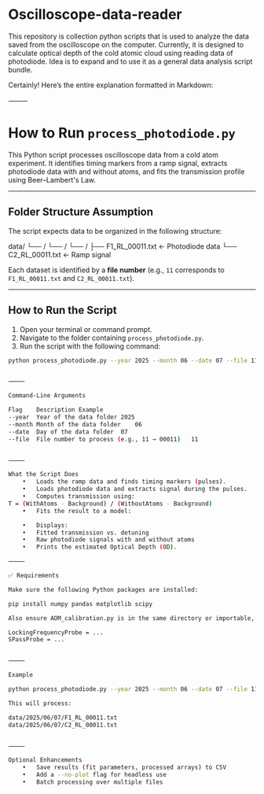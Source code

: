# Oscilloscope-data-reader
This repository is collection python scripts that is used to analyze the data saved from the oscilloscope on the computer. Currently, it is designed to calculate optical depth of the cold atomic cloud using reading data of photodiode. Idea is to expand and to use it as a general data analysis script bundle. 

Certainly! Here’s the entire explanation formatted in Markdown:

⸻


# How to Run `process_photodiode.py`

This Python script processes oscilloscope data from a cold atom experiment. It identifies timing markers from a ramp signal, extracts photodiode data with and without atoms, and fits the transmission profile using Beer–Lambert's Law.

---

## Folder Structure Assumption

The script expects data to be organized in the following structure:

data/
└── /
└── /
└── /
├── F1_RL_00011.txt     ← Photodiode data
└── C2_RL_00011.txt     ← Ramp signal

Each dataset is identified by a **file number** (e.g., `11` corresponds to `F1_RL_00011.txt` and `C2_RL_00011.txt`).

---

## How to Run the Script

1. Open your terminal or command prompt.
2. Navigate to the folder containing `process_photodiode.py`.
3. Run the script with the following command:

```bash
python process_photodiode.py --year 2025 --month 06 --date 07 --file 11


⸻

Command-Line Arguments

Flag	Description	Example
--year	Year of the data folder	2025
--month	Month of the data folder	06
--date	Day of the data folder	07
--file	File number to process (e.g., 11 → 00011)	11


⸻

What the Script Does
	•	Loads the ramp data and finds timing markers (pulses).
	•	Loads photodiode data and extracts signal during the pulses.
	•	Computes transmission using:
T = (WithAtoms - Background) / (WithoutAtoms - Background)
	•	Fits the result to a model:

	•	Displays:
	•	Fitted transmission vs. detuning
	•	Raw photodiode signals with and without atoms
	•	Prints the estimated Optical Depth (OD).

⸻

✅ Requirements

Make sure the following Python packages are installed:

pip install numpy pandas matplotlib scipy

Also ensure AOM_calibration.py is in the same directory or importable, and contains the following variables:

LockingFrequencyProbe = ...
SPassProbe = ...


⸻

Example

python process_photodiode.py --year 2025 --month 06 --date 07 --file 11

This will process:

data/2025/06/07/F1_RL_00011.txt
data/2025/06/07/C2_RL_00011.txt


⸻

Optional Enhancements
	•	Save results (fit parameters, processed arrays) to CSV
	•	Add a --no-plot flag for headless use
	•	Batch processing over multiple files
